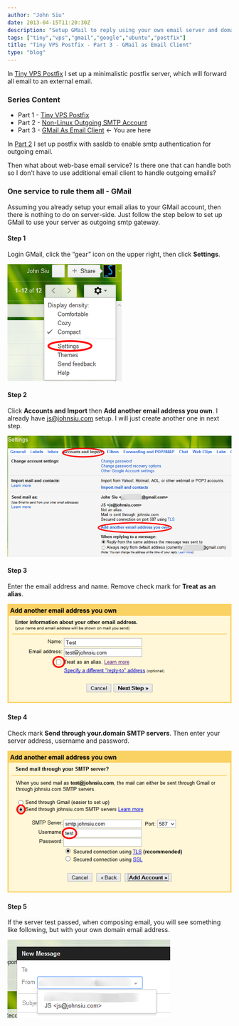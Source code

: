 ```yaml
---
author: "John Siu"
date: 2013-04-15T11:20:30Z
description: "Setup GMail to reply using your own email server and domain."
tags: ["tiny","vps","gmail","google","ubuntu","postfix"]
title: "Tiny VPS Postfix - Part 3 - GMail as Email Client"
type: "blog"
---
```


In [Tiny VPS Postfix](/blog/tiny-vps-postfix/) I set up a minimalistic postfix server, which will forward all email to an external email.
<!--more-->

### Series Content

- Part 1 - [Tiny VPS Postfix](/blog/tiny-vps-postfix/)
- Part 2 - [Non-Linux Outgoing SMTP Account](/blog/tiny-vps-postfix-part-2-non-linux-outgoing-smtp-account/)
- Part 3 - [GMail As Email Client](/blog/tiny-vps-postfix-part-3-gmail-as-your-email-client/) <- You are here

In [Part 2](/blog/tiny-vps-postfix-part-2-non-linux-outgoing-smtp-account/) I set up postfix with sasldb to enable smtp authentication for outgoing email.

Then what about web-base email service? Is there one that can handle both so I don’t have to use additional email client to handle outgoing emails?

### One service to rule them all - GMail

Assuming you already setup your email alias to your GMail account, then there is nothing to do on server-side. Just follow the step below to set up GMail to use your server as outgoing smtp gateway.

#### Step 1

Login GMail, click the “gear” icon on the upper right, then click **Settings**.

![Step 1](//raw.githubusercontent.com/J-Siu/johnsiu.com/master/static/img/GmailStep1.png)

#### Step 2

Click **Accounts and Import** then **Add another email address you own**. I already have js@johnsiu.com setup. I will just create another one in next step.

![Step 1](//raw.githubusercontent.com/J-Siu/johnsiu.com/master/static/img/GmailStep2.png)

#### Step 3

Enter the email address and name. Remove check mark for **Treat as an alias**.

![Step 1](//raw.githubusercontent.com/J-Siu/johnsiu.com/master/static/img/GmailStep3.png)

#### Step 4

Check mark **Send through your.domain SMTP servers**. Then enter your server address, username and password.

![Step 1](//raw.githubusercontent.com/J-Siu/johnsiu.com/master/static/img/GmailStep4.png)

#### Step 5

If the server test passed, when composing email, you will see something like following, but with your own domain email address.

![Step 1](//raw.githubusercontent.com/J-Siu/johnsiu.com/master/static/img/GmailStep5.png)
